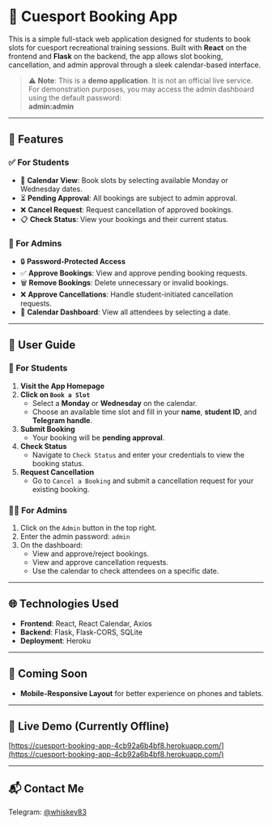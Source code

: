 # 🎱 Cuesport Booking App

This is a simple full-stack web application designed for students to book slots for cuesport recreational training sessions. Built with **React** on the frontend and **Flask** on the backend, the app allows slot booking, cancellation, and admin approval through a sleek calendar-based interface.

> ⚠️ **Note**: This is a **demo application**. It is not an official live service.  
> For demonstration purposes, you may access the admin dashboard using the default password:  
> **admin:admin**

---

## 🚀 Features

### ✅ For Students
- 📅 **Calendar View**: Book slots by selecting available Monday or Wednesday dates.
- ⏳ **Pending Approval**: All bookings are subject to admin approval.
- ❌ **Cancel Request**: Request cancellation of approved bookings.
- 📋 **Check Status**: View your bookings and their current status.

### 🔐 For Admins
- 🔒 **Password-Protected Access**
- ✅ **Approve Bookings**: View and approve pending booking requests.
- 🗑 **Remove Bookings**: Delete unnecessary or invalid bookings.
- ❌ **Approve Cancellations**: Handle student-initiated cancellation requests.
- 📆 **Calendar Dashboard**: View all attendees by selecting a date.

---

## 🧭 User Guide

### 👤 For Students
1. **Visit the App Homepage**
2. **Click on `Book a Slot`**
   - Select a **Monday** or **Wednesday** on the calendar.
   - Choose an available time slot and fill in your **name**, **student ID**, and **Telegram handle**.
3. **Submit Booking**
   - Your booking will be **pending approval**.
4. **Check Status**
   - Navigate to `Check Status` and enter your credentials to view the booking status.
5. **Request Cancellation**
   - Go to `Cancel a Booking` and submit a cancellation request for your existing booking.

### 👨‍💼 For Admins
1. Click on the `Admin` button in the top right.
2. Enter the admin password: `admin`
3. On the dashboard:
   - View and approve/reject bookings.
   - View and approve cancellation requests.
   - Use the calendar to check attendees on a specific date.

---

## 🌐 Technologies Used

- **Frontend**: React, React Calendar, Axios
- **Backend**: Flask, Flask-CORS, SQLite
- **Deployment**: Heroku

---

## 📱 Coming Soon
- **Mobile-Responsive Layout** for better experience on phones and tablets.

---

## 🔗 Live Demo (Currently Offline)

[https://cuesport-booking-app-4cb92a6b4bf8.herokuapp.com/](https://cuesport-booking-app-4cb92a6b4bf8.herokuapp.com/)

---

## 📬 Contact Me

Telegram: [@whiskey83](https://t.me/whiskey83)
